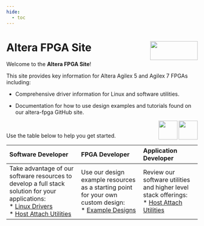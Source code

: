 ```yaml
---
hide:
  - toc
---
```


# Altera FPGA Site <image src="assets/altera.png" align="right" width="125" height="50">

Welcome to the **Altera FPGA Site**!

This site provides key information for Altera Agilex 5 and Agilex 7 FPGAs including:

* Comprehensive driver information for Linux and software utilities.

* Documentation for how to use design examples and tutorials found on our altera-fpga GitHub site.

<image src="common/images/agilex-7.png" align="right" width="50" height="50"> 
<image src="common/images/agilex-5.png" align="right" width="50" height="50"> 

<br>

Use the table below to help you get started.

|Software Developer | FPGA Developer | Application Developer |
|:---|:---|:---|
| Take advantage of our software resources to develop a full stack solution for your applications:<br>* [Linux Drivers](driver-list/driver-list-linux.md) <br> * [Host Attach Utilities](sw-tools-list/host-attach-tools.md)|Use our design example resources as a starting point for your own custom design:<br> * [Example Designs](embedded-designs/agilex-5/e-series/premium/ug-gsrd-agx5e-premium.md) | Review our software utilities and higher level stack offerings:<br>* [Host Attach Utilities](sw-tools-list/host-attach-tools.md) |